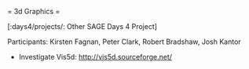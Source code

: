 = 3d Graphics =

[:days4/projects/: Other SAGE Days 4 Project]

Participants: Kirsten Fagnan, Peter Clark, Robert Bradshaw, Josh Kantor

 * Investigate Vis5d: http://vis5d.sourceforge.net/
